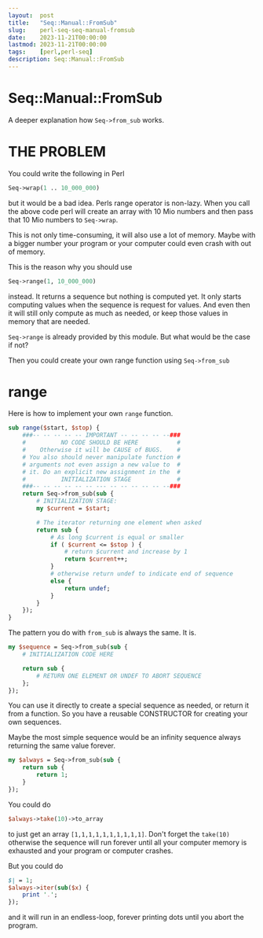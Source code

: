 ```yaml
---
layout:  post
title:   "Seq::Manual::FromSub"
slug:    perl-seq-seq-manual-fromsub
date:    2023-11-21T00:00:00
lastmod: 2023-11-21T00:00:00
tags:    [perl,perl-seq]
description: Seq::Manual::FromSub
---
```


# Seq::Manual::FromSub

A deeper explanation how `Seq->from_sub` works.

# THE PROBLEM

You could write the following in Perl

```perl
Seq->wrap(1 .. 10_000_000)
```

but it would be a bad idea. Perls range operator is non-lazy. When
you call the above code perl will create an array with 10 Mio numbers
and then pass that 10 Mio numbers to `Seq->wrap`.

This is not only time-consuming, it will also use a lot of memory. Maybe
with a bigger number your program or your computer could even crash
with out of memory.

This is the reason why you should use

```perl
Seq->range(1, 10_000_000)
```

instead. It returns a sequence but nothing is computed yet. It only starts
computing values when the sequence is request for values. And even then it will
still only compute as much as needed, or keep those values in memory
that are needed.

`Seq->range` is already provided by this module. But what would be the case
if not?

Then you could create your own range function using `Seq->from_sub`

# range

Here is how to implement your own `range` function.

```perl
sub range($start, $stop) {
    ###-- -- -- -- -- IMPORTANT -- -- -- -- --###
    #          NO CODE SHOULD BE HERE           #
    #    Otherwise it will be CAUSE of BUGS.    #
    # You also should never manipulate function #
    # arguments not even assign a new value to  #
    # it. Do an explicit new assignment in the  #
    #          INITIALIZATION STAGE             #
    ###-- -- -- -- -- -- --- -- -- -- -- -- --###
    return Seq->from_sub(sub {
        # INITIALIZATION STAGE:
        my $current = $start;

        # The iterator returning one element when asked
        return sub {
            # As long $current is equal or smaller
            if ( $current <= $stop ) {
                # return $current and increase by 1
                return $current++;
            }
            # otherwise return undef to indicate end of sequence
            else {
                return undef;
            }
        }
    });
}
```

The pattern you do with `from_sub` is always the same. It is.

```perl
my $sequence = Seq->from_sub(sub {
    # INITIALIZATION CODE HERE

    return sub {
        # RETURN ONE ELEMENT OR UNDEF TO ABORT SEQUENCE
    };
});
```

You can use it directly to create a special sequence as needed, or return
it from a function. So you have a reusable CONSTRUCTOR for creating your
own sequences.

Maybe the most simple sequence would be an infinity sequence always returning
the same value forever.

```perl
my $always = Seq->from_sub(sub {
    return sub {
        return 1;
    }
});
```

You could do

```perl
$always->take(10)->to_array
```

to just get an array `[1,1,1,1,1,1,1,1,1,1]`. Don't forget the `take(10)`
otherwise the sequence will run forever until all your computer memory
is exhausted and your program or computer crashes.

But you could do

```perl
$| = 1;
$always->iter(sub($x) {
    print '.';
});
```

and it will run in an endless-loop, forever printing dots until you abort
the program.
